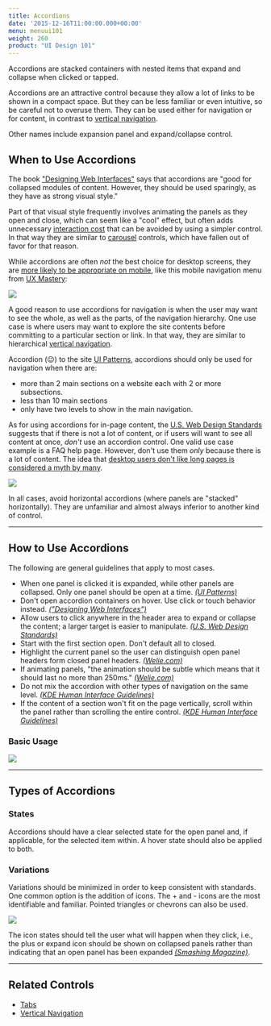 ```yaml
---
title: Accordions
date: '2015-12-16T11:00:00.000+00:00'
menu: menuui101
weight: 260
product: "UI Design 101"
---
```


Accordions are stacked containers with nested items that expand and collapse when clicked or tapped.<!--more-->

Accordions are an attractive control because they allow a lot of links to be shown in a compact space. But they can be less familiar or even intuitive, so be careful not to overuse them. They can be used either for navigation or for content, in contrast to [vertical navigation](../verticalnavigation/).

Other names include expansion panel and expand/collapse control.


## When to Use Accordions

The book ["Designing Web Interfaces"](https://www.amazon.com/Designing-Web-Interfaces-Principles-Interactions/dp/0596516258/) says that accordions are "good for collapsed modules of content. However, they should be used sparingly, as they have as strong visual style."

Part of that visual style frequently involves animating the panels as they open and close, which can seem like a "cool" effect, but often adds unnecessary [interaction cost](https://www.nngroup.com/articles/interaction-cost-definition/) that can be avoided by using a simpler control. In that way they are similar to [carousel](http://ui-patterns.com/patterns/Carousel) controls, which have fallen out of favor for that reason.

While accordions are often *not* the best choice for desktop screens, they are [more likely to be appropriate on mobile](https://www.nngroup.com/articles/mobile-accordions/), like this mobile navigation menu from [UX Mastery](https://uxmastery.com/):

![](//media.balsamiq.com/img/support/tutorials/ui101/uxmastery-accordions.png)

A good reason to use accordions for navigation is when the user may want to see the whole, as well as the parts, of the navigation hierarchy. One use case is where users may want to explore the site contents before committing to a particular section or link. In that way, they are similar to hierarchical [vertical navigation](../verticalnavigation/).

Accordion (😉) to the site [UI Patterns](http://ui-patterns.com/patterns/AccordionMenu), accordions should only be used for navigation when there are:

* more than 2 main sections on a website each with 2 or more subsections.
* less than 10 main sections
* only have two levels to show in the main navigation.

As for using accordions for in-page content, the [U.S. Web Design Standards](https://standards.usa.gov/components/accordions/) suggests that if there is not a lot of content, or if users will want to see all content at once, *don't* use an accordion control. One valid use case example is a FAQ help page. However, don't use them *only* because there is a lot of content. The idea that [desktop users don't like long pages is considered a myth by many](https://www.nngroup.com/articles/accordions-complex-content/).

![](//media.balsamiq.com/img/support/tutorials/ui101/uswebdesignstandards-accordions.png)

In all cases, avoid horizontal accordions (where panels are "stacked" horizontally). They are unfamiliar and almost always inferior to another kind of control.


---

## How to Use Accordions

The following are general guidelines that apply to most cases.

* When one panel is clicked it is expanded, while other panels are collapsed. Only one panel should be open at a time. [*(UI Patterns)*](http://ui-patterns.com/patterns/AccordionMenu)
* Don't open accordion containers on hover. Use click or touch behavior instead. [*("Designing Web Interfaces")*](https://www.amazon.com/Designing-Web-Interfaces-Principles-Interactions/dp/0596516258/)
* Allow users to click anywhere in the header area to expand or collapse the content; a larger target is easier to manipulate. [*(U.S. Web Design Standards)*](https://standards.usa.gov/components/accordions/)
* Start with the first section open. Don't default all to closed.
* Highlight the current panel so the user can distinguish open panel headers form closed panel headers. [*(Welie.com)*](http://www.welie.com/patterns/showPattern.php?patternID=accordion)
* If animating panels, "the animation should be subtle which means that it should last no more than 250ms." [*(Welie.com)*](http://www.welie.com/patterns/showPattern.php?patternID=accordion)
* Do not mix the accordion with other types of navigation on the same level. [*(KDE Human Interface Guidelines)*](https://community.kde.org/KDE_Visual_Design_Group/HIG/Accordion)
* If the content of a section won't fit on the page vertically, scroll within the panel rather than scrolling the entire control. [*(KDE Human Interface Guidelines)*](https://community.kde.org/KDE_Visual_Design_Group/HIG/Accordion)

### Basic Usage

![](//media.balsamiq.com/img/support/tutorials/ui101/accordions.png)

---

## Types of Accordions

### States

Accordions should have a clear selected state for the open panel and, if applicable, for the selected item within. A hover state should also be applied to both.


### Variations

Variations should be minimized in order to keep consistent with standards. One common option is the addition of icons. The + and - icons are the most identifiable and familiar. Pointed triangles or chevrons can also be used.

![](//media.balsamiq.com/img/support/tutorials/ui101/accordions-variations.png)

The icon states should tell the user what will happen when they click, i.e., the plus or expand icon should be shown on collapsed panels rather than indicating that an open panel has been expanded [*(Smashing Magazine)*](https://www.smashingmagazine.com/2017/06/designing-perfect-accordion-checklist/).

---

## Related Controls

* [Tabs](../tabs/)
* [Vertical Navigation](../verticalnavigation/)
